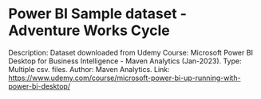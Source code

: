# Power BI Sample dataset - Adventure Works Cycle

Description: Dataset downloaded from Udemy Course: Microsoft Power BI Desktop for Business Intelligence - Maven Analytics (Jan-2023). Type: Multiple csv. files. Author: Maven Analytics. Link: https://www.udemy.com/course/microsoft-power-bi-up-running-with-power-bi-desktop/
